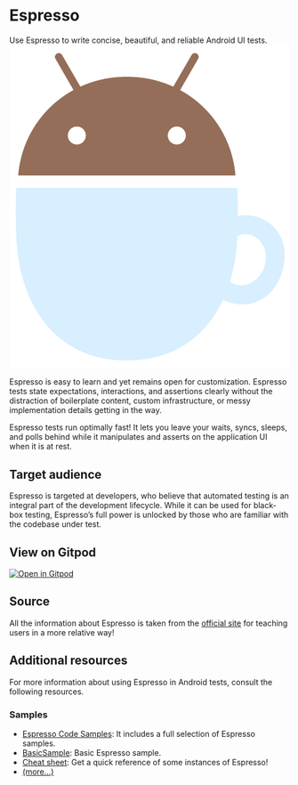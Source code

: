 # Espresso

Use Espresso to write concise, beautiful, and reliable Android UI tests.
<img src = "./src/drawable/espresso.png">


Espresso is easy to learn and yet remains open for customization. Espresso tests state expectations, interactions, and assertions clearly without the distraction of boilerplate content, custom infrastructure, or messy implementation details getting in the way.

Espresso tests run optimally fast! It lets you leave your waits, syncs, sleeps, and polls behind while it manipulates and asserts on the application UI when it is at rest.

## Target audience
Espresso is targeted at developers, who believe that automated testing is an integral part of the development lifecycle. While it can be used for black-box testing, Espresso’s full power is unlocked by those who are familiar with the codebase under test.

## View on Gitpod

[![Open in Gitpod](https://gitpod.io/button/open-in-gitpod.svg)](https://gitpod.io/#https://github.com/android-for-devs/Espresso)
 

## Source
All the information about Espresso is taken from the [official site](https://developer.android.com/training/testing/espresso/index.html) for teaching users in a more relative way!

## Additional resources
For more information about using Espresso in Android tests, consult the following resources.

### Samples
- [Espresso Code Samples](https://github.com/googlesamples/android-testing): It includes a full selection of Espresso samples.
- [BasicSample](https://github.com/android/testing-samples/tree/main/ui/espresso/BasicSample): Basic Espresso sample.
- [Cheat sheet](https://android.github.io/android-test/downloads/espresso-cheat-sheet-2.1.0.pdf): Get a quick reference of some instances of Espresso!
- [(more...)](https://developer.android.com/training/testing/espresso/additional-resources#samples)

